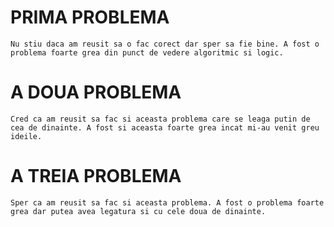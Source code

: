 # PRIMA PROBLEMA
`Nu stiu daca am reusit sa o fac corect dar sper sa fie bine. A fost o problema foarte grea din punct de vedere algoritmic si logic.`
# A DOUA PROBLEMA
`Cred ca am reusit sa fac si aceasta problema care se leaga putin de cea de dinainte. A fost si aceasta foarte grea incat mi-au venit greu ideile.`
# A TREIA PROBLEMA
`Sper ca am reusit sa fac si aceasta problema. A fost o problema foarte grea dar putea avea legatura si cu cele doua de dinainte.`
